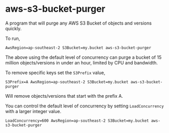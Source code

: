 # aws-s3-bucket-purger

A program that will purge any AWS S3 Bucket of objects and versions quickly.

To run,

```
AwsRegion=ap-southeast-2 S3Bucket=my.bucket aws-s3-bucket-purger
```

The above using the default level of concurrency can purge a bucket of 15 million objects/versions in under an
hour, limited by CPU and bandwidth.

To remove specific keys set the `S3Prefix` value,

```
S3Prefix=A AwsRegion=ap-southeast-2 S3Bucket=my.bucket aws-s3-bucket-purger
```

Will remove objects/versions that start with the prefix A.


You can control the default level of concurrency by setting `LoadConcurrency` with a larger integer value.

```
LoadConcurrency=600 AwsRegion=ap-southeast-2 S3Bucket=my.bucket aws-s3-bucket-purger
```

